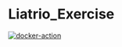 # Liatrio_Exercise

[![docker-action](https://github.com/SuperMouse101/Liatrio_Exercise/actions/workflows/docker-action.yml/badge.svg)](https://github.com/SuperMouse101/Liatrio_Exercise/actions/workflows/docker-action.yml)
